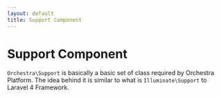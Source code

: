 ```yaml
---
layout: default
title: Support Component
---
```


Support Component
==============
 
`Orchestra\Support` is basically a basic set of class required by Orchestra Platform. The idea behind it is similar to what is `Illuminate\Support` to Laravel 4 Framework.